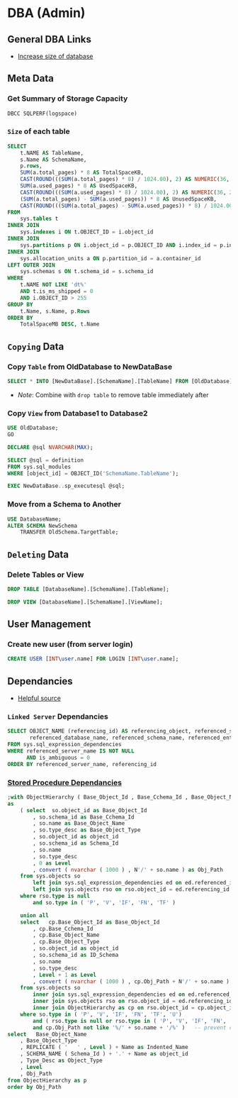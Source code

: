 # DBA (Admin)

## General DBA Links
* [Increase size of database](https://docs.microsoft.com/en-us/sql/relational-databases/databases/increase-the-size-of-a-database?view=sql-server-ver15)

## Meta Data

### Get Summary of Storage Capacity
```sql
DBCC SQLPERF(logspace)
```

### `Size` of each table
```sql
SELECT
    t.NAME AS TableName,
    s.Name AS SchemaName,
    p.rows,
    SUM(a.total_pages) * 8 AS TotalSpaceKB, 
    CAST(ROUND(((SUM(a.total_pages) * 8) / 1024.00), 2) AS NUMERIC(36, 2)) AS TotalSpaceMB,
    SUM(a.used_pages) * 8 AS UsedSpaceKB, 
    CAST(ROUND(((SUM(a.used_pages) * 8) / 1024.00), 2) AS NUMERIC(36, 2)) AS UsedSpaceMB, 
    (SUM(a.total_pages) - SUM(a.used_pages)) * 8 AS UnusedSpaceKB,
    CAST(ROUND(((SUM(a.total_pages) - SUM(a.used_pages)) * 8) / 1024.00, 2) AS NUMERIC(36, 2)) AS UnusedSpaceMB
FROM 
    sys.tables t
INNER JOIN      
    sys.indexes i ON t.OBJECT_ID = i.object_id
INNER JOIN 
    sys.partitions p ON i.object_id = p.OBJECT_ID AND i.index_id = p.index_id
INNER JOIN 
    sys.allocation_units a ON p.partition_id = a.container_id
LEFT OUTER JOIN 
    sys.schemas s ON t.schema_id = s.schema_id
WHERE 
    t.NAME NOT LIKE 'dt%' 
    AND t.is_ms_shipped = 0
    AND i.OBJECT_ID > 255 
GROUP BY 
    t.Name, s.Name, p.Rows
ORDER BY 
    TotalSpaceMB DESC, t.Name
```


## `Copying` Data

### Copy `Table` from OldDatabase to NewDataBase
```sql
SELECT * INTO [NewDataBase].[SchemaName].[TableName] FROM [OldDatabase].[SchemaName].[TableName]
```
* *Note*: Combine with `drop table` to remove table immediately after 
###

### Copy `View` from Database1 to Database2
```sql
USE OldDatabase;
GO

DECLARE @sql NVARCHAR(MAX);

SELECT @sql = definition
FROM sys.sql_modules
WHERE [object_id] = OBJECT_ID('SchemaName.TableName');

EXEC NewDataBase..sp_executesql @sql;
```

### Move from a Schema to Another
```sql
USE DatabaseName;
ALTER SCHEMA NewSchema 
    TRANSFER OldSchema.TargetTable;
```

## `Deleting` Data

### Delete Tables or View
```sql
DROP TABLE [DatabaseName].[SchemaName].[TableName];
```
```sql
DROP VIEW [DatabaseName].[SchemaName].[ViewName];
```

## User Management

### Create new user (from server login)
```sql
CREATE USER [INT\user.name] FOR LOGIN [INT\user.name];
```

## Dependancies
* [Helpful source](https://www.mssqltips.com/sqlservertip/2999/different-ways-to-find-sql-server-object-dependencies/)

### `Linked Server` Dependancies
```sql
SELECT OBJECT_NAME (referencing_id) AS referencing_object, referenced_server_name, 
       referenced_database_name, referenced_schema_name, referenced_entity_name
FROM sys.sql_expression_dependencies
WHERE referenced_server_name IS NOT NULL
      AND is_ambiguous = 0
ORDER BY referenced_server_name, referencing_id
```

### [Stored Procedure Dependancies](https://stackoverflow.com/questions/10652746/tree-of-all-dependencies-in-a-sql-server-database)
```sql
;with ObjectHierarchy ( Base_Object_Id , Base_Cchema_Id , Base_Object_Name , Base_Object_Type, object_id , Schema_Id , Name , Type_Desc , Level , Obj_Path) 
as 
    ( select  so.object_id as Base_Object_Id 
        , so.schema_id as Base_Cchema_Id 
        , so.name as Base_Object_Name 
        , so.type_desc as Base_Object_Type
        , so.object_id as object_id 
        , so.schema_id as Schema_Id 
        , so.name 
        , so.type_desc 
        , 0 as Level 
        , convert ( nvarchar ( 1000 ) , N'/' + so.name ) as Obj_Path 
    from sys.objects so 
        left join sys.sql_expression_dependencies ed on ed.referenced_id = so.object_id 
        left join sys.objects rso on rso.object_id = ed.referencing_id 
    where rso.type is null 
        and so.type in ( 'P', 'V', 'IF', 'FN', 'TF' ) 

    union all 
    select   cp.Base_Object_Id as Base_Object_Id 
        , cp.Base_Cchema_Id 
        , cp.Base_Object_Name 
        , cp.Base_Object_Type
        , so.object_id as object_id 
        , so.schema_id as ID_Schema 
        , so.name 
        , so.type_desc 
        , Level + 1 as Level 
        , convert ( nvarchar ( 1000 ) , cp.Obj_Path + N'/' + so.name ) as Obj_Path 
    from sys.objects so 
        inner join sys.sql_expression_dependencies ed on ed.referenced_id = so.object_id 
        inner join sys.objects rso on rso.object_id = ed.referencing_id 
        inner join ObjectHierarchy as cp on rso.object_id = cp.object_id and rso.object_id <> so.object_id 
    where so.type in ( 'P', 'V', 'IF', 'FN', 'TF', 'U') 
        and ( rso.type is null or rso.type in ( 'P', 'V', 'IF', 'FN', 'TF', 'U' ) ) 
        and cp.Obj_Path not like '%/' + so.name + '/%' )   -- prevent cycles n hierarcy
select   Base_Object_Name 
    , Base_Object_Type
    , REPLICATE ( '   ' , Level ) + Name as Indented_Name 
    , SCHEMA_NAME ( Schema_Id ) + '.' + Name as object_id 
    , Type_Desc as Object_Type 
    , Level 
    , Obj_Path 
from ObjectHierarchy as p 
order by Obj_Path
```
